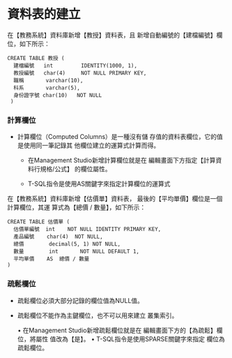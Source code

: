 # 資料表的建立 

在【教務系統】資料庫新增【教授】資料表，且 新增自動編號的【建檔編號】欄位，如下所示： 

```
CREATE TABLE 教授 (    
  建檔編號   int         IDENTITY(1000, 1),
  教授編號   char(4)     NOT NULL PRIMARY KEY, 
  職稱       varchar(10), 
  科系       varchar(5),
  身份證字號 char(10)   NOT NULL 
 ) 
```

### 計算欄位

* 計算欄位（Computed Columns）是一種沒有儲 存值的資料表欄位，它的值是使用同一筆記錄其 他欄位建立的運算式計算而得。
  
  * 在Management Studio新增計算欄位就是在 編輯畫面下方指定【計算資料行規格/公式】 的欄位屬性。

  * T-SQL指令是使用AS關鍵字來指定計算欄位的運算式
  
在【教務系統】資料庫新增【估價單】資料表， 最後的【平均單價】欄位是一個計算欄位，其運 算式為【總價 / 數量】，如下所示： 
```
CREATE TABLE 估價單 (    
  估價單編號  int    NOT NULL IDENTITY PRIMARY KEY,    
  產品編號    char(4)  NOT NULL,    
  總價        decimal(5, 1) NOT NULL,    
  數量        int       NOT NULL DEFAULT 1,    
  平均單價    AS  總價 / 數量 
) 
```

### 疏鬆欄位

* 疏鬆欄位必須大部分記錄的欄位值為NULL值。

* 疏鬆欄位不能作為主鍵欄位，也不可以用來建立 叢集索引。 

  • 在Management Studio新增疏鬆欄位就是在 編輯畫面下方的【為疏鬆】欄位，將屬性 值改為【是】。 
  • T-SQL指令是使用SPARSE關鍵字來指定 欄位為疏鬆欄位。 
